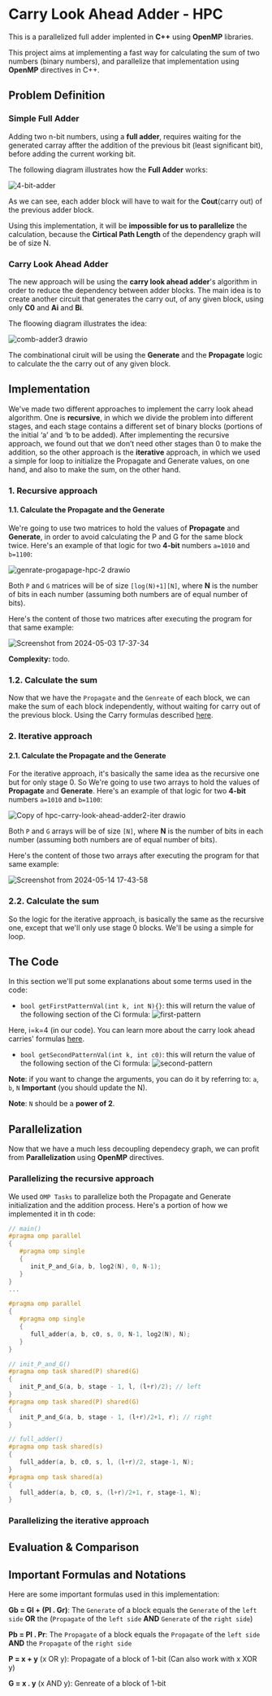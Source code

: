 # Carry Look Ahead Adder - HPC
This is a parallelized full adder implented in **C++** using **OpenMP** libraries.

This project aims at implementing a fast way for calculating the sum of two numbers (binary numbers), and parallelize that implementation using **OpenMP** directives in C++.

## Problem Definition
### Simple Full Adder
Adding two n-bit numbers, using a **full adder**, requires waiting for the generated carray affter the addition of the previous bit (least significant bit), before adding the current working bit.  

The following diagram illustrates how the **Full Adder** works:

![4-bit-adder](https://github.com/waterflow80/Carry-look-ahead-adder-HPC/assets/82417779/726c30d5-665f-4b6a-9820-fbfd397fe50a)

As we can see, each adder block will have to wait for the **Cout**(carry out) of the previous adder block.

Using this implementation, it will be **impossible for us to parallelize** the calculation, because the **Cirtical Path Length** of the dependency graph will be of size N.

### Carry Look Ahead Adder
The new approach will be using the **carry look ahead adder**'s algorithm in order to reduce the dependency between adder blocks. 
The main idea is to create another circuit that generates the carry out, of any given block, using only **C0** and **Ai** and **Bi**.

The floowing diagram illustrates the idea:

![comb-adder3 drawio](https://github.com/waterflow80/Carry-look-ahead-adder-HPC/assets/82417779/9d33817f-30e9-4324-9081-d569cab9304f)

The combinational ciruit will be using the **Generate** and the **Propagate** logic to calculate the the carry out of any given block.

## Implementation
We've made two different approaches to implement the carry look ahead algorithm. One is **recursive**, in which we divide the problem into different stages, and each stage contains a different set of binary blocks (portions of the initial ‘a’ and ‘b to be added). After implementing the recursive approach, we found out that we don’t need other stages than 0 to make the addition, so the other approach is the **iterative** approach, in which we used a simple for loop to initialize the Propagate and Generate values, on one hand, and also to make the sum, on the other hand.
### 1. Recursive approach
#### 1.1. Calculate the Propagate and the Generate
We're going to use two matrices to hold the values of **Propagate** and **Generate**, in order to avoid calculating the P and G for the same block twice. Here's an example of that logic for two **4-bit** numbers `a=1010` and `b=1100`:

![genrate-progapage-hpc-2 drawio](https://github.com/waterflow80/Carry-look-ahead-adder-HPC/assets/82417779/20f2c938-5143-4bb4-b703-94a1972e3df0)

Both `P` and `G` matrices will be of size `[log(N)+1][N]`, where **N** is the number of bits in each number (assuming both numbers are of equal number of bits). 

Here's the content of those two matrices after executing the program for that same example:

![Screenshot from 2024-05-03 17-37-34](https://github.com/waterflow80/Carry-look-ahead-adder-HPC/assets/82417779/5bf9b343-ae64-4d21-97ac-ac5effe5817b)

**Complexity:** todo.

### 1.2. Calculate the sum
Now that we have the `Propagate` and the `Genreate` of each block, we can make the sum of each block independently, without waiting for carry out of the previous block. Using the Carry formulas described [here](https://www.cs.umd.edu/~meesh/cmsc311/clin-cmsc311/Lectures/lecture22/lookahead.pdf).

### 2. Iterative approach
#### 2.1. Calculate the Propagate and the Generate
For the iterative approach, it's basically the same idea as the recursive one but for only stage 0. So We're going to use two arrays to hold the values of **Propagate** and **Generate**. Here's an example of that logic for two **4-bit** numbers `a=1010` and `b=1100`:

![Copy of hpc-carry-look-ahead-adder2-iter drawio](https://github.com/waterflow80/Carry-look-ahead-adder-HPC/assets/82417779/b6777fa9-2272-4ed0-a778-ea14addc86a0)


Both `P` and `G` arrays will be of size `[N]`, where **N** is the number of bits in each number (assuming both numbers are of equal number of bits).

Here's the content of those two arrays after executing the program for that same example:

![Screenshot from 2024-05-14 17-43-58](https://github.com/waterflow80/Carry-look-ahead-adder-HPC/assets/82417779/c57142b7-2834-4f82-ac8f-a58b104cee5b)

### 2.2. Calculate the sum
So the logic for the iterative approach, is basically the same as the recursive one, except that we'll only use stage 0 blocks. We'll be using a simple for loop.

## The Code
In this section we'll put some explanations about some terms used in the code:
- `bool getFirstPatternVal(int k, int N){}`: this will return the value of the following section of the Ci formula:
   ![first-pattern](https://github.com/waterflow80/Carry-look-ahead-adder-HPC/assets/82417779/b4269967-5cbe-468e-8568-55875db603e2)

Here, i=k=4 (in our code). You can learn more about the carry look ahead carries' formulas [here](https://www.cs.umd.edu/~meesh/cmsc311/clin-cmsc311/Lectures/lecture22/lookahead.pdf).

- `bool getSecondPatternVal(int k, int c0)`: this will return the value of the following section of the Ci formula:
  ![second-pattern](https://github.com/waterflow80/Carry-look-ahead-adder-HPC/assets/82417779/17a43bc2-b656-4b89-a00a-8702d6e58e43)

**Note**: if you want to change the arguments, you can do it by referring to: `a`, `b`, `N` **Important** (you should update the N). 

**Note**: `N` should be a **power of 2**.
## Parallelization
Now that we have a much less decoupling dependecy graph, we can profit from **Parallelization** using **OpenMP** directives.
### Parallelizing the recursive approach
We used `OMP Tasks` to parallelize both the Propagate and Generate initialization and the addition process. Here's a portion of how we implemented it in th code:
```cpp
// main() 
#pragma omp parallel
{
   #pragma omp single
   {
      init_P_and_G(a, b, log2(N), 0, N-1);
   }
}
...

#pragma omp parallel
{
   #pragma omp single
   {
      full_adder(a, b, c0, s, 0, N-1, log2(N), N);
   }
}
```
```cpp
// init_P_and_G()
#pragma omp task shared(P) shared(G)
{
   init_P_and_G(a, b, stage - 1, l, (l+r)/2); // left
}
#pragma omp task shared(P) shared(G)
{
   init_P_and_G(a, b, stage - 1, (l+r)/2+1, r); // right
}
```
```cpp
// full_adder()
#pragma omp task shared(s) 
{
   full_adder(a, b, c0, s, l, (l+r)/2, stage-1, N);
}
#pragma omp task shared(a)
{
   full_adder(a, b, c0, s, (l+r)/2+1, r, stage-1, N);
}
```
### Parallelizing the iterative approach

## Evaluation & Comparison
## Important Formulas and Notations
Here are some important formulas used in this implementation:

**Gb = Gl + (Pl . Gr)**: The `Generate` of a block equals the `Generate` of the `left side` **OR** the (`Propagate` of the `left side` **AND** `Generate` of the `right side`)

**Pb = Pl . Pr**: The `Propagate` of a block equals the `Propagate` of the `left side` **AND** the `Propagate` of the `right side`

**P = x + y** (x OR y): Propagate of a block of 1-bit (Can also work with x XOR y)

**G = x . y** (x AND y): Genreate of a block of 1-bit

